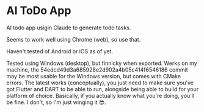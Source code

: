 # AI ToDo App

AI todo app usigin Claude to generate todo tasks.

Seems to work well using Chrome (web), so use that. 

Haven't tested of Android or iOS as of yet.

Tested using Windows (desktop), but finnicky when exported. Werks on my machine, the 54edcd49d3a685928e2d902a4b05c414f6546186 commit may be most usable for the Windows version, but comes with CMake errors. The latest works (conceptually), you just need to make sure you've got Flutter and DART to be able to run, alongside being able to build for your platform of choice. Basically, if you actually know what you're doing, you'll be fine. I don't, so I'm just winging it 😎.
